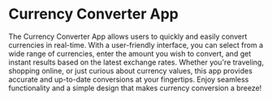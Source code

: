 # Currency Converter App

The Currency Converter App allows users to quickly and easily convert currencies in real-time. With a user-friendly interface, you can select from a wide range of currencies, enter the amount you wish to convert, and get instant results based on the latest exchange rates. Whether you're traveling, shopping online, or just curious about currency values, this app provides accurate and up-to-date conversions at your fingertips. Enjoy seamless functionality and a simple design that makes currency conversion a breeze!
